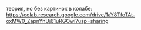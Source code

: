 теория, но без картинок в колабе: https://colab.research.google.com/drive/1aY8TfoTAt-oxMW0_ZapnYhUj61uRGOwi?usp=sharing
